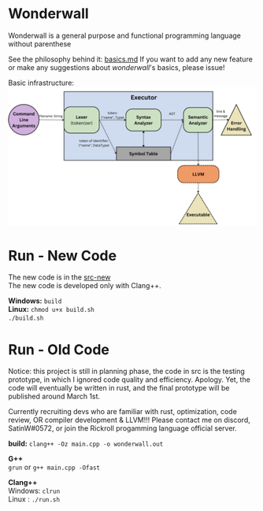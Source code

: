 # Wonderwall
Wonderwall is a general purpose and functional programming language without parenthese

See the philosophy behind it: [basics.md](basics.md)
If you want to add any new feature or make any suggestions about *wonderwall*'s basics, please issue!

Basic infrastructure:
![](https://github.com/SatinWuker/wonderwall-prototype/blob/main/images/Compiler%20Infrastructure.png)

# Run - New Code
The new code is in the [src-new](src-new)
<br>
The new code is developed only with Clang++.

**Windows:** `build`
<br>
**Linux:** `chmod u+x build.sh`
<br>
`./build.sh`

# Run - Old Code
Notice: this project is still in planning phase, the code in src is the testing prototype, in which I ignored code quality and efficiency. Apology. Yet, the code will eventually be written in rust, and the final prototype will be published around March 1st.

Currently recruiting devs who are familiar with rust, optimization, code review, OR compiler development & LLVM!!! Please contact me on discord, SatinW#0572, or join the Rickroll progamming language official server.

**build:** `clang++ -Oz main.cpp -o wonderwall.out`

**G++**
<br>
`grun` or `g++ main.cpp -Ofast`

**Clang++**
<br>
Windows: `clrun`
<br>
Linux : `./run.sh`
<br>
